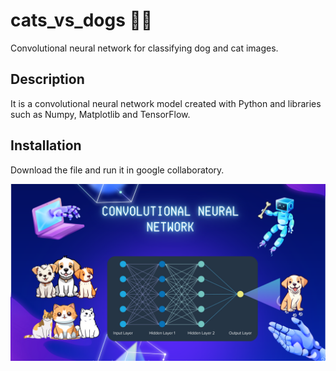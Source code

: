 # cats_vs_dogs 🐶😺
Convolutional neural network for classifying dog and cat images.
 
## Description
It is a convolutional neural network model created with Python and libraries such as Numpy, Matplotlib and TensorFlow.  

## Installation
Download the file and run it in google collaboratory.


![img-cats-vs-dogs](https://github.com/richardrs30/cats_vs_dogs/blob/main/img-cats-vs-dogs.png)


 
